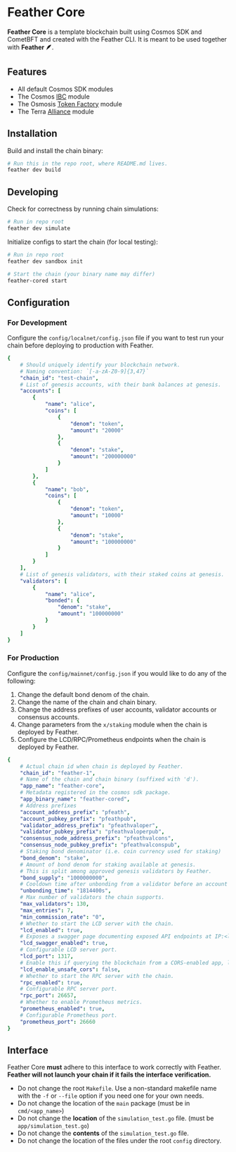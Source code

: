 # Feather Core

**Feather Core** is a template blockchain built using Cosmos SDK and CometBFT and created with the Feather CLI. It is meant to be used together with **Feather 🪶**.

## Features

* All default Cosmos SDK modules
* The Cosmos [IBC](https://ibc.cosmos.network/) module
* The Osmosis [Token Factory](https://github.com/CosmWasm/token-factory) module
* The Terra [Alliance](https://alliance.terra.money/) module

## Installation

Build and install the chain binary:

```bash
# Run this in the repo root, where README.md lives.
feather dev build
```

## Developing

Check for correctness by running chain simulations:

```bash
# Run in repo root
feather dev simulate
```

Initialize configs to start the chain (for local testing):

```bash
# Run in repo root
feather dev sandbox init

# Start the chain (your binary name may differ)
feather-cored start
```

## Configuration

### For Development

Configure the `config/localnet/config.json` file if you want to test run your chain before deploying to production with Feather.

```yaml
{
    # Should uniquely identify your blockchain network.
    # Naming convention: `[-a-zA-Z0-9]{3,47}`
    "chain_id": "test-chain",
    # List of genesis accounts, with their bank balances at genesis.
    "accounts": [
        {
            "name": "alice",
            "coins": [
                {
                    "denom": "token",
                    "amount": "20000"
                },
                {
                    "denom": "stake",
                    "amount": "200000000"
                }
            ]
        },
        {
            "name": "bob",
            "coins": [
                {
                    "denom": "token",
                    "amount": "10000"
                },
                {
                    "denom": "stake",
                    "amount": "100000000"
                }
            ]
        }
    ],
    # List of genesis validators, with their staked coins at genesis.
    "validators": [
        {
            "name": "alice",
            "bonded": {
                "denom": "stake",
                "amount": "100000000"
            }
        }
    ]
}
```

### For Production

Configure the `config/mainnet/config.json` if you would like to do any of the following:

1. Change the default bond denom of the chain.
2. Change the name of the chain and chain binary.
3. Change the address prefixes of user accounts, validator accounts or consensus accounts.
4. Change parameters from the `x/staking` module when the chain is deployed by Feather.
5. Configure the LCD/RPC/Prometheus endpoints when the chain is deployed by Feather.

```yaml
{
    # Actual chain id when chain is deployed by Feather.
    "chain_id": "feather-1",
    # Name of the chain and chain binary (suffixed with 'd').
    "app_name": "feather-core",
    # Metadata registered in the cosmos sdk package.
    "app_binary_name": "feather-cored",
    # Address prefixes
    "account_address_prefix": "pfeath",
    "account_pubkey_prefix": "pfeathpub",
    "validator_address_prefix": "pfeathvaloper",
    "validator_pubkey_prefix": "pfeathvaloperpub",
    "consensus_node_address_prefix": "pfeathvalcons",
    "consensus_node_pubkey_prefix": "pfeathvalconspub",
    # Staking bond denominator (i.e. coin currency used for staking)
    "bond_denom": "stake",
    # Amount of bond denom for staking available at genesis.
    # This is split among approved genesis validators by Feather.
    "bond_supply": "1000000000",
    # Cooldown time after unbonding from a validator before an account can stake again.
    "unbonding_time": "1814400s",
    # Max number of validators the chain supports.
    "max_validators": 130,
    "max_entries": 7,
    "min_commission_rate": "0",
    # Whether to start the LCD server with the chain.
    "lcd_enabled": true,
    # Exposes a swagger page documenting exposed API endpoints at IP:<lcd_port>.
    "lcd_swagger_enabled": true,
    # Configurable LCD server port.
    "lcd_port": 1317,
    # Enable this if querying the blockchain from a CORS-enabled app, like web browsers.
    "lcd_enable_unsafe_cors": false,
    # Whether to start the RPC server with the chain.
    "rpc_enabled": true,
    # Configurable RPC server port.
    "rpc_port": 26657,
    # Whether to enable Prometheus metrics.
    "prometheus_enabled": true,
    # Configurable Prometheus port.
    "prometheus_port": 26660
}
```

## Interface

Feather Core **must** adhere to this interface to work correctly with Feather. **Feather will not launch your chain if it fails the interface verification.**

* Do not change the root `Makefile`. Use a non-standard makefile name with the `-f` or `--file` option if you need one for your own needs.
* Do not change the location of the `main` package (must be in `cmd/<app_name>`)
* Do not change the **location** of the `simulation_test.go` file. (must be `app/simulation_test.go`)
* Do not change the **contents** of the `simulation_test.go` file.
* Do not change the location of the files under the root `config` directory.
